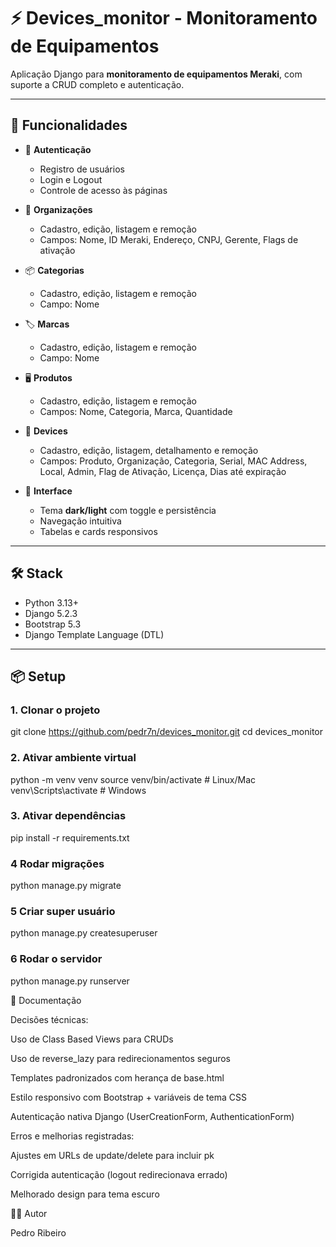 # ⚡ Devices_monitor - Monitoramento de Equipamentos

Aplicação Django para **monitoramento de equipamentos Meraki**, com suporte a CRUD completo e autenticação.

---

## 🚀 Funcionalidades

- 👤 **Autenticação**
  - Registro de usuários
  - Login e Logout
  - Controle de acesso às páginas

- 🏢 **Organizações**
  - Cadastro, edição, listagem e remoção
  - Campos: Nome, ID Meraki, Endereço, CNPJ, Gerente, Flags de ativação

- 📦 **Categorias**
  - Cadastro, edição, listagem e remoção
  - Campo: Nome

- 🏷️ **Marcas**
  - Cadastro, edição, listagem e remoção
  - Campo: Nome

- 🖥️ **Produtos**
  - Cadastro, edição, listagem e remoção
  - Campos: Nome, Categoria, Marca, Quantidade

- 🔌 **Devices**
  - Cadastro, edição, listagem, detalhamento e remoção
  - Campos: Produto, Organização, Categoria, Serial, MAC Address, Local, Admin, Flag de Ativação, Licença, Dias até expiração

- 🎨 **Interface**
  - Tema **dark/light** com toggle e persistência
  - Navegação intuitiva
  - Tabelas e cards responsivos

---

## 🛠️ Stack

- Python 3.13+
- Django 5.2.3
- Bootstrap 5.3
- Django Template Language (DTL)

---

## 📦 Setup

### 1. Clonar o projeto

git clone https://github.com/pedr7n/devices_monitor.git
cd devices_monitor

### 2. Ativar ambiente virtual

python -m venv venv
source venv/bin/activate   # Linux/Mac
venv\Scripts\activate      # Windows

### 3. Ativar dependências

pip install -r requirements.txt

### 4 Rodar migrações

python manage.py migrate

### 5 Criar super usuário

python manage.py createsuperuser


### 6 Rodar o servidor

python manage.py runserver



📖 Documentação

Decisões técnicas:

Uso de Class Based Views para CRUDs

Uso de reverse_lazy para redirecionamentos seguros

Templates padronizados com herança de base.html

Estilo responsivo com Bootstrap + variáveis de tema CSS

Autenticação nativa Django (UserCreationForm, AuthenticationForm)

Erros e melhorias registradas:

Ajustes em URLs de update/delete para incluir pk

Corrigida autenticação (logout redirecionava errado)

Melhorado design para tema escuro

👨‍💻 Autor

Pedro Ribeiro
